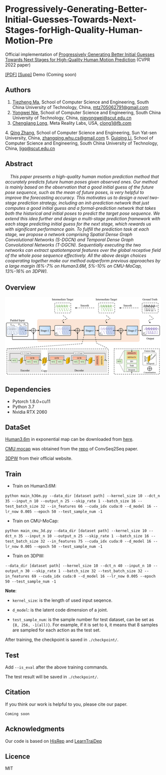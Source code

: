 # Progressively-Generating-Better-Initial-Guesses-Towards-Next-Stages-forHigh-Quality-Human-Motion-Pre

Official implementation of [Progressively Generating Better Initial Guesses Towards Next Stages for High-Quality
Human Motion Prediction](assets/07627.pdf) (CVPR 2022 paper)

[\[PDF\]](src/04504.pdf)  [\[Supp\]](src/04504-supp.pdf) Demo (Coming soon) 

[comment]: <> ([PDF]&#40;&#41; [Supp]&#40;&#41; [Demo]&#40;&#41;)

[comment]: <> ([\[PDF\]]&#40;assets/07627.pdf&#41;  [\[Supp\]]&#40;assets/07627-supp.pdf&#41;)

## Authors

1. [Tiezheng Ma](https://github.com/705062791), School of Computer Science and Engineering, South China University of Technology, China, [mtz705062791@gmail.com](mailto:mtz705062791@gmail.com)
2. [Yongwei Nie](https://nieyongwei.net), School of Computer Science and Engineering, South China University of Technology, China, [nieyongwei@scut.edu.cn](mailto:nieyongwei@scut.edu.cn)
3. [Chengjiang Long](http://www.chengjianglong.com), Meta Reality Labs, USA, [clong1@fb.com](mailto:clong1@fb.com)

[comment]: <> (3. [Chengjiang Long]&#40;http://www.chengjianglong.com&#41;, [cjfykx@gmail,com]&#40;mailto:cjfykx@gmail,com&#41;)
4. [Qing Zhang](http://zhangqing-home.net/), School of Computer Science and Engineering, Sun Yat-sen University, China, [zhangqing.whu.cs@gmail.com](mailto:zhangqing.whu.cs@gmail.com)
5. [Guiqing Li](http://www2.scut.edu.cn/cs/2017/0629/c22284a328097/page.htm), School of Computer Science and Engineering, South China University of Technology, China, [ligq@scut.edu.cn](mailto:ligq@scut.edu.cn)


## Abstract
######  &nbsp;&nbsp;&nbsp;  This paper presents a high-quality human motion prediction method that accurately predicts future human poses given observed ones. Our method is mainly based on the observation that a good initial guess of the future pose sequence, such as the mean of future poses, is very helpful to improve the forecasting accuracy. This motivates us to design a novel two-stage prediction strategy, including an init-prediction network that just computes a good initial guess and a formal-prediction network that takes both the historical and initial poses to predict the target pose sequence. We extend this idea further and design a multi-stage prediction framework with each stage predicting initial guess for the next stage, which rewards us with significant performance gain. To fulfill the prediction task at each stage, we propose a network comprising Spatial Dense Graph Convolutional Networks (S-DGCN) and Temporal Dense Graph Convolutional Networks (T-DGCN). Sequentially executing the two networks can extract spatiotemporal features over the global receptive field of the whole pose sequence effectively. All the above design choices cooperating together make our method outperform previous approaches by a large margin (6\%-7\% on Human3.6M, 5\%-10\% on CMU-MoCap, 13\%-16\% on 3DPW).

## Overview

![PGBIG](src/overview.png)

## Dependencies

* Pytorch 1.8.0+cu11
* Python 3.7
* Nvidia RTX 2060

## DataSet
[Human3.6m](http://vision.imar.ro/human3.6m/description.php) in exponential map can be downloaded from [here](http://www.cs.stanford.edu/people/ashesh/h3.6m.zip).

[CMU mocap](http://mocap.cs.cmu.edu/) was obtained from the [repo](https://github.com/chaneyddtt/Convolutional-Sequence-to-Sequence-Model-for-Human-Dynamics) of ConvSeq2Seq paper.

[3DPW](https://virtualhumans.mpi-inf.mpg.de/3DPW/) from their official website.

## Train
+ Train on Human3.6M:

`
python main_h36m.py
  --data_dir
[dataset path]
--kernel_size
10
--dct_n
35
--input_n
10
--output_n
25
--skip_rate
1
--batch_size
16
--test_batch_size
32
--in_features
66
--cuda_idx
cuda:0
--d_model
16
--lr_now
0.005
--epoch
50
--test_sample_num
-1
  `

+ Train on CMU-MoCap:

`
python main_cmu_3d.py
--data_dir
[dataset path]
--kernel_size
10
--dct_n
35
--input_n
10
--output_n
25
--skip_rate
1
--batch_size
16
--test_batch_size
32
--in_features
75
--cuda_idx
cuda:0
--d_model
16
--lr_now
0.005
--epoch
50
--test_sample_num
-1
`

+ Train on 3DPW:

`
--data_dir
[dataset path]
--kernel_size
10
--dct_n
40
--input_n
10
--output_n
30
--skip_rate
1
--batch_size
32
--test_batch_size
32
--in_features
69
--cuda_idx
cuda:0
--d_model
16
--lr_now
0.005
--epoch
50
--test_sample_num
-1
`

**Note**: 
+ `kernel_size`: is the length of used input seqence.
  
+ `d_model`: is the latent code dimension of a joint.
  
+ `test_sample_num`: is the sample number for test dataset, can be set as `{8, 256, -1(all)}`. For example, if it is set to `8`, it means that 8 samples are sampled for each action as the test set.

After training, the checkpoint is saved in `./checkpoint/`.
## Test
Add `--is_eval` after the above training commands. 

The test result will be saved in `./checkpoint/`.

## Citation

If you think our work is helpful to you, please cite our paper.

```
Coming soon

```

[comment]: <> (```)

[comment]: <> (@inproceedings{lingwei2021msrgcn,)

[comment]: <> (  title={MSR-GCN: Multi-Scale Residual Graph Convolution Networks for Human Motion Prediction},)

[comment]: <> (  author={Lingwei, Dang and Yongwei, Nie and Chengjiang, Long and Qing, Zhang and Guiqing Li},)

[comment]: <> (  booktitle={Proceedings of the IEEE International Conference on Computer Vision &#40;ICCV&#41;},)

[comment]: <> (  year={2021})

[comment]: <> (})

[comment]: <> (```)

## Acknowledgments
Our code is based on [HisRep](https://github.com/wei-mao-2019/HisRepItself) and [LearnTrajDep](https://github.com/wei-mao-2019/LearnTrajDep)

[comment]: <> (Some of our evaluation code and data process code was adapted/ported from [LearnTrajDep]&#40;https://github.com/wei-mao-2019/LearnTrajDep&#41; by [Wei Mao]&#40;https://github.com/wei-mao-2019&#41;. )

## Licence
MIT